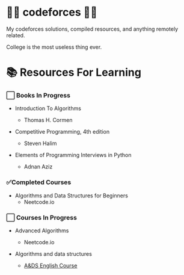 # 👨‍💻 codeforces 👨‍💻

My codeforces solutions, compiled resources, and anything remotely related.

College is the most useless thing ever.

# 📚 Resources For Learning

### ⬜️ Books In Progress
- Introduction To Algorithms 
    - Thomas H. Cormen

- Competitive Programming, 4th edition
    - Steven Halim

- Elements of Programming Interviews in Python 
    - Adnan Aziz

### ✅Completed Courses
- Algorithms and Data Structures for Beginners
    - Neetcode.io

### ⬜️ Courses In Progress
- Advanced Algorithms
    - Neetcode.io

- Algorithms and data structures
    - [A&DS English Course](https://www.youtube.com/playlist?list=PLrS21S1jm43igE57Ye_edwds_iL7ZOAG4)
